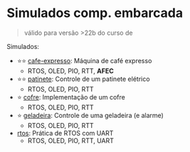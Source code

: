 # Simulados comp. embarcada

> válido para versão >22b do curso de

Simulados:

- ⭐⭐ [cafe-expresso](cafe-expresso): Máquina de café expresso
    - RTOS, OLED, PIO, RTT, **AFEC**
- ⭐⭐ [patinete](patinete): Controle de um patinete elétrico
    - RTOS, OLED, PIO, RTT
- ⭐ [cofre](cofre): Implementação de um cofre
    - RTOS, OLED, PIO, RTT 
- ⭐ [geladeira](geladeira): Controle de uma geladeira (e alarme)
    - RTOS, OLED, PIO, RTT
- [rtos](rtos): Prática de RTOS com UART
    - RTOS, OLED, PIO, RTT, UART
